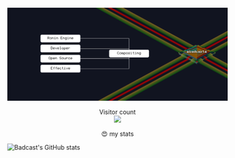 ![](./top-footer.png)

<!-- OLD PIC ![](https://media0.giphy.com/media/3otPorWLQJq5GmHRtu/giphy.gif) -->

<p align="center"> 
  Visitor count<br>
  <img src="https://profile-counter.glitch.me/badcast/count.svg" />
</p>

<p align="center">
  😍 my stats <br>

  ![Badcast's GitHub stats](https://github-readme-stats.vercel.app/api?username=badcast&show_icons=true&theme=tokyonight)

</p>
